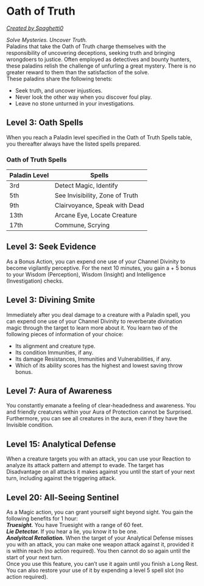 # Oath of Truth
[*Created by Spaghetti0*](https://bio.site/spaghetti0)

*Solve Mysteries. Uncover Truth.*  
Paladins that take the Oath of Truth charge themselves with the responsibility of uncovering deceptions, seeking truth and bringing wrongdoers to justice. Often employed as detectives and bounty hunters, these paladins relish the challenge of unfurling a great mystery. There is no greater reward to them than the satisfaction of the solve.  
These paladins share the following tenets:  
- Seek truth, and uncover injustices.
- Never look the other way when you discover foul play.
- Leave no stone unturned in your investigations.

## Level 3: Oath Spells
When you reach a Paladin level specified in the Oath of Truth Spells table, you thereafter always have the listed spells prepared.
### Oath of Truth Spells
| Paladin Level | Spells                          |
|---------------|---------------------------------|
| 3rd           | Detect Magic, Identify          |
| 5th           | See Invisibility, Zone of Truth |
| 9th           | Clairvoyance, Speak with Dead   |
| 13th          | Arcane Eye, Locate Creature     |
| 17th          | Commune, Scrying                |

## Level 3: Seek Evidence
As a Bonus Action, you can expend one use of your Channel Divinity to become vigilantly perceptive. For the next 10 minutes, you gain a + 5 bonus to your Wisdom (Perception), Wisdom (Insight) and Intelligence (Investigation) checks.

## Level 3: Divining Smite
Immediately after you deal damage to a creature with a Paladin spell, you can expend one use of your Channel Divinity to reverberate divination magic through the target to learn more about it. You learn two of the following pieces of information of your choice:  
- Its alignment and creature type.
- Its condition Immunities, if any.
- Its damage Resistances, Immunities and Vulnerabilities, if any.
- Which of its ability scores has the highest and lowest saving throw bonus.

## Level 7: Aura of Awareness
You constantly emanate a feeling of clear-headedness and awareness. You and friendly creatures within your Aura of Protection cannot be Surprised. Furthermore, you can see all creatures in the aura, even if they have the Invisible condition.

## Level 15: Analytical Defense
When a creature targets you with an attack, you can use your Reaction to analyze its attack pattern and attempt to evade. The target has Disadvantage on all attacks it makes against you until the start of your next turn, including against the triggering attack.

## Level 20: All-Seeing Sentinel
As a Magic action, you can grant yourself sight beyond sight. You gain the following benefits for 1 hour:  
***Truesight.*** You have Truesight with a range of 60 feet.  
***Lie Detector.*** If you hear a lie, you know it to be one.  
***Analyitcal Retaliation.*** When the target of your Analytical Defense misses you with an attack, you can make one weapon attack against it, provided it is within reach (no action required). You then cannot do so again until the start of your next turn.  
Once you use this feature, you can’t use it again until you finish a Long Rest. You can also restore your use of it by expending a level 5 spell slot (no action required).